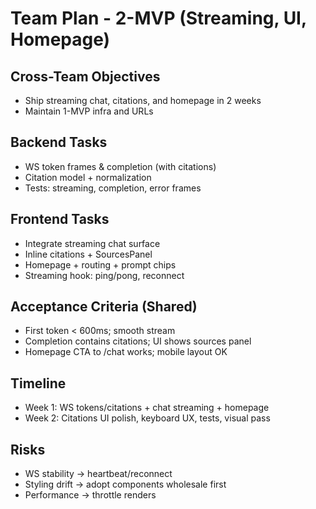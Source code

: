 # Team Plan - 2-MVP (Streaming, UI, Homepage)

## Cross-Team Objectives
- Ship streaming chat, citations, and homepage in 2 weeks
- Maintain 1-MVP infra and URLs

## Backend Tasks
- WS token frames & completion (with citations)
- Citation model + normalization
- Tests: streaming, completion, error frames

## Frontend Tasks
- Integrate streaming chat surface
- Inline citations + SourcesPanel
- Homepage + routing + prompt chips
- Streaming hook: ping/pong, reconnect

## Acceptance Criteria (Shared)
- First token < 600ms; smooth stream
- Completion contains citations; UI shows sources panel
- Homepage CTA to /chat works; mobile layout OK

## Timeline
- Week 1: WS tokens/citations + chat streaming + homepage
- Week 2: Citations UI polish, keyboard UX, tests, visual pass

## Risks
- WS stability → heartbeat/reconnect
- Styling drift → adopt components wholesale first
- Performance → throttle renders
